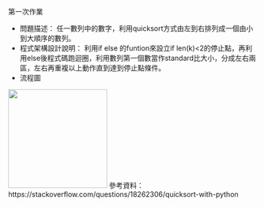 第一次作業
* 問題描述：
任一數列中的數字，利用quicksort方式由左到右排列成一個由小到大順序的數列。
* 程式架構設計說明：
利用if else 的funtion來設立if len(k)<2的停止點，再利用else後程式碼跑迴圈，利用數列第一個數當作standard比大小，分成左右兩區，左右再重複以上動作直到達到停止點條件。
* 流程圖
<img src='https://github.com/yen880405/yenlin/blob/master/homework/image/quick.jpg' height=200 weight =200>
參考資料：https://stackoverflow.com/questions/18262306/quicksort-with-python
